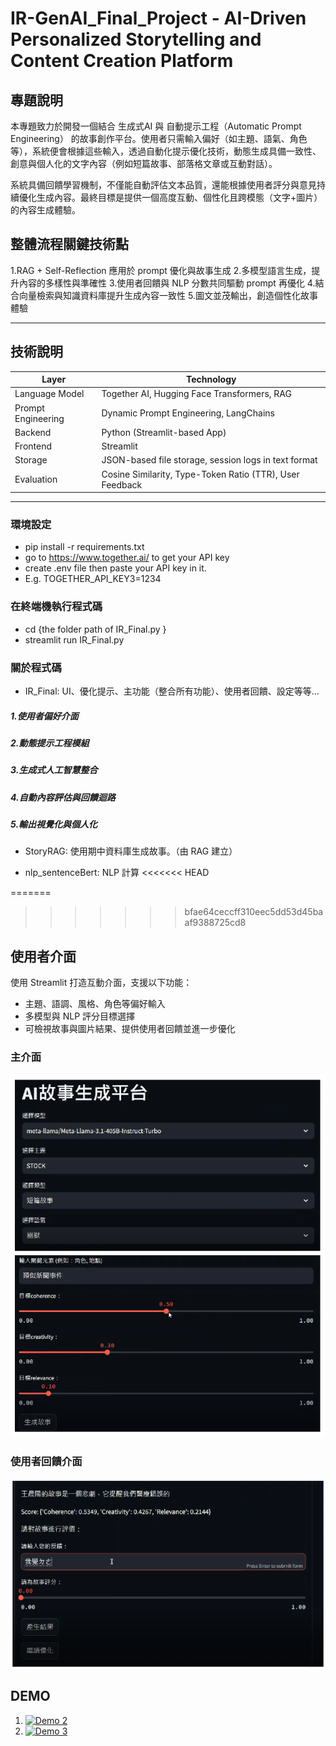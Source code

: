 # IR-GenAI_Final_Project - AI-Driven Personalized Storytelling and Content Creation Platform

## 專題說明
本專題致力於開發一個結合 生成式AI 與 自動提示工程（Automatic Prompt Engineering） 的故事創作平台。使用者只需輸入偏好（如主題、語氣、角色等），系統便會根據這些輸入，透過自動化提示優化技術，動態生成具備一致性、創意與個人化的文字內容（例如短篇故事、部落格文章或互動對話）。

系統具備回饋學習機制，不僅能自動評估文本品質，還能根據使用者評分與意見持續優化生成內容。最終目標是提供一個高度互動、個性化且跨模態（文字+圖片）的內容生成體驗。

## 整體流程關鍵技術點
1.RAG + Self-Reflection 應用於 prompt 優化與故事生成
2.多模型語言生成，提升內容的多樣性與準確性
3.使用者回饋與 NLP 分數共同驅動 prompt 再優化
4.結合向量檢索與知識資料庫提升生成內容一致性
5.圖文並茂輸出，創造個性化故事體驗

---

## 技術說明

| Layer            | Technology                                                   |
|------------------|--------------------------------------------------------------|
| Language Model   | Together AI, Hugging Face Transformers, RAG                 |
| Prompt Engineering | Dynamic Prompt Engineering, LangChains                         |
| Backend          | Python (Streamlit-based App)                                 |
| Frontend         | Streamlit                                                    |
| Storage          | JSON-based file storage, session logs in text format         |
| Evaluation       | Cosine Similarity, Type-Token Ratio (TTR), User Feedback      |

---
### 環境設定
- pip install -r requirements.txt
- go to https://www.together.ai/ to get your API key
- create .env file then paste your API key in it.
- E.g. TOGETHER_API_KEY3=1234

### 在終端機執行程式碼
- cd {the folder path of IR_Final.py }
- streamlit run IR_Final.py

### 關於程式碼
- IR_Final: UI、優化提示、主功能（整合所有功能）、使用者回饋、設定等等…

##### 1.使用者偏好介面
##### 2.動態提示工程模組
##### 3.生成式人工智慧整合
##### 4.自動內容評估與回饋迴路
##### 5.輸出視覺化與個人化

- StoryRAG: 使用期中資料庫生成故事。（由 RAG 建立） 

- nlp_sentenceBert: NLP 計算
<<<<<<< HEAD

=======
  
>>>>>>> bfae64ceccff310eec5dd53d45baaf9388725cd8
## 使用者介面

使用 Streamlit 打造互動介面，支援以下功能：  
- 主題、語調、風格、角色等偏好輸入  
- 多模型與 NLP 評分目標選擇  
- 可檢視故事與圖片結果、提供使用者回饋並進一步優化

### 主介面  
![ui01](static/img/ui01.png)

### 使用者回饋介面  
![ui02](static/img/ui.png)

## DEMO

1. [![Demo 2](https://img.youtube.com/vi/axzKIcIC_zs/0.jpg)](https://youtu.be/axzKIcIC_zs)  
2. [![Demo 3](https://img.youtube.com/vi/XiT6RNdnPKM/0.jpg)](https://youtu.be/XiT6RNdnPKM)



